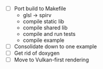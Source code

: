 - [ ] Port build to Makefile
  - glsl -> spirv
  - compile static lib
  - compile shared lib
  - compile and run tests
  - compile example
- [ ] Consolidate down to one example
- [ ] Get rid of doxygen
- [ ] Move to Vulkan-first rendering
